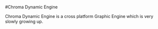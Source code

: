 #Chroma Dynamic Engine

Chroma Dynamic Engine is a cross platform Graphic Engine which is very slowly growing up.
